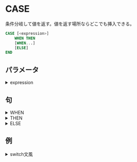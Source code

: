 # CASE

条件分岐して値を返す。値を返す場所ならどこでも挿入できる。

```sql
CASE [<expression>]
    WHEN THEN
    [WHEN...]
    [ELSE]
END
```

## パラメータ

<details><summary>expression</summary>

CASEの後に値を入れた場合`switch`文のように使用でき、

`WHEN`の後は条件式ではなく値をわたし、

その`expression`とその値を比較する。

</details>


## 句

<details><summary>WHEN</summary>

`CASE`のあとに値が存在する場合は、

その値と`WHEN`の後の値を比較し、`CASE`の後に値が存在しない場合は、

真偽値を返す条件式を`WHEN`の後に渡す。

```sql
WHEN {<condition> | <value>}
```

### パラメータ

<details><summary>condition</summary>

`CASE`の後に値が存在しない場合は、

真偽値を返す条件式を`condition`にわたす。

</details>

<details><summary>value</summary>

`CASE`のあとに値が存在する場合は、その値と`value`を比較する。

</details>

</details>

<details><summary>THEN</summary> 

`WHEN`が`TRUE`の時、指定した値を返す。

```sql
THEN <result>
```

</details>

<details><summary>ELSE</summary>

`WHEN`で指定した条件がすべて`FALSE`のとき

返す値を指定する。

```sql
ELSE <result>
```

</details>

## 例

<details><summary>switch文風</summary>

```sql
SELECT a,
    CASE a
        WHEN 1 THEN 'one'
        WHEN 2 THEN 'two'
        ELSE 'other'
    END
FROM test;
```

